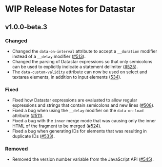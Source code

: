 # WIP Release Notes for Datastar

## v1.0.0-beta.3

### Changed

- Changed the `data-on-interval` attribute to accept a `__duration` modifier instead of a `__delay` modifier ([#513](https://github.com/starfederation/datastar/issues/513)).
- Changed the parsing of Datastar expressions so that only semicolons can be used to explicitly indicate a statement delimiter ([#525](https://github.com/starfederation/datastar/issues/525)).
- The `data-custom-validity` attribute can now be used on select and textarea elements, in addition to input elements ([534](https://github.com/starfederation/datastar/issues/534)).

### Fixed

- Fixed how Datastar expressions are evaluated to allow regular expressions and strings that contain semicolons and new lines ([#508](https://github.com/starfederation/datastar/issues/508)).
- Fixed a bug when using the `__delay` modifier on the `data-on-load` attribute ([#511](https://github.com/starfederation/datastar/issues/511)).
- Fixed a bug with the `inner` merge mode that was causing only the inner HTML of the fragment to be merged ([#524](https://github.com/starfederation/datastar/issues/524)).
- Fixed a bug when generating IDs for elements that was resulting in duplicate IDs ([#533](https://github.com/starfederation/datastar/issues/533)).

### Removed

- Removed the version number variable from the JavaScript API ([#545](https://github.com/starfederation/datastar/issues/545)).